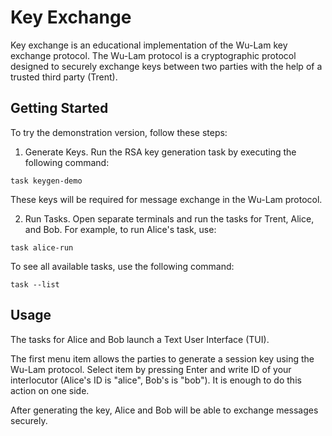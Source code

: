 # Key Exchange
Key exchange is an educational implementation of the Wu-Lam key exchange protocol. The Wu-Lam protocol is a cryptographic protocol designed to securely exchange keys between two parties with the help of a trusted third party (Trent).

## Getting Started
To try the demonstration version, follow these steps:

1. Generate Keys. Run the RSA key generation task by executing the following command:
```
task keygen-demo
```
These keys will be required for message exchange in the Wu-Lam protocol.

2. Run Tasks. Open separate terminals and run the tasks for Trent, Alice, and Bob. For example, to run Alice's task, use:
```
task alice-run
```

To see all available tasks, use the following command:
```
task --list
```

## Usage
The tasks for Alice and Bob launch a Text User Interface (TUI).

The first menu item allows the parties to generate a session key using the Wu-Lam protocol. Select item by pressing Enter and write ID of your interlocutor (Alice's ID is "alice", Bob's is "bob"). It is enough to do this action on one side.

After generating the key, Alice and Bob will be able to exchange messages securely.